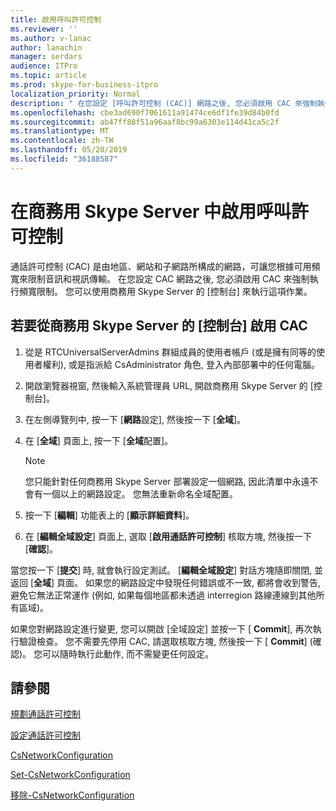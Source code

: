 ```yaml
---
title: 啟用呼叫許可控制
ms.reviewer: ''
ms.author: v-lanac
author: lanachin
manager: serdars
audience: ITPro
ms.topic: article
ms.prod: skype-for-business-itpro
localization_priority: Normal
description: " 在您設定 [呼叫許可控制 (CAC)] 網路之後, 您必須啟用 CAC 來強制執行頻寬限制。"
ms.openlocfilehash: cbe3ad690f7061611a91474ce6df1fe39d84b0fd
ms.sourcegitcommit: ab47ff88f51a96aaf8bc99a6303e114d41ca5c2f
ms.translationtype: MT
ms.contentlocale: zh-TW
ms.lasthandoff: 05/20/2019
ms.locfileid: "36188587"
---
```

# <a name="enabling-call-admission-control-in-skype-for-business-server"></a>在商務用 Skype Server 中啟用呼叫許可控制

通話許可控制 (CAC) 是由地區、網站和子網路所構成的網路，可讓您根據可用頻寬來限制音訊和視訊傳輸。 在您設定 CAC 網路之後, 您必須啟用 CAC 來強制執行頻寬限制。 您可以使用商務用 Skype Server 的 [控制台] 來執行這項作業。


## <a name="to-enable-cac-from-the-skype-for-business-server-control-panel"></a>若要從商務用 Skype Server 的 [控制台] 啟用 CAC

1.  從是 RTCUniversalServerAdmins 群組成員的使用者帳戶 (或是擁有同等的使用者權利), 或是指派給 CsAdministrator 角色, 登入內部部署中的任何電腦。

2.  開啟瀏覽器視窗, 然後輸入系統管理員 URL, 開啟商務用 Skype Server 的 [控制台]。 

3.  在左側導覽列中, 按一下 [**網路**設定], 然後按一下 [**全域**]。

4.  在 [**全域**] 頁面上, 按一下 [**全域**配置]。
   
    > [!NOTE]  
    > 您只能針對任何商務用 Skype Server 部署設定一個網路, 因此清單中永遠不會有一個以上的網路設定。 您無法重新命名全域配置。

5.  按一下 [**編輯**] 功能表上的 [**顯示詳細資料**]。

6.  在 [**編輯全域設定**] 頁面上, 選取 [**啟用通話許可控制**] 核取方塊, 然後按一下 [**確認**]。

當您按一下 [**提交**] 時, 就會執行設定測試。 [**編輯全域設定**] 對話方塊隨即關閉, 並返回 [**全域**] 頁面。 如果您的網路設定中發現任何錯誤或不一致, 都將會收到警告, 避免它無法正常運作 (例如, 如果每個地區都未透過 interregion 路線連線到其他所有區域)。

如果您對網路設定進行變更, 您可以開啟 [全域設定] 並按一下 [ **Commit**], 再次執行驗證檢查。 您不需要先停用 CAC, 請選取核取方塊, 然後按一下 [ **Commit**] (確認)。 您可以隨時執行此動作, 而不需變更任何設定。

## <a name="see-also"></a>請參閱

[規劃通話許可控制](../../../plan-your-deployment/enterprise-voice-solution/call-admission-control.md) 
 
[設定通話許可控制](../../../deploy/deploy-enterprise-voice/deploy-call-admission-control.md) 

[CsNetworkConfiguration](https://docs.microsoft.com/powershell/module/skype/Get-CsNetworkConfiguration)  

[Set-CsNetworkConfiguration](https://docs.microsoft.com/powershell/module/skype/Set-CsNetworkConfiguration)  

[移除-CsNetworkConfiguration](https://docs.microsoft.com/powershell/module/skype/Remove-CsNetworkConfiguration)  
